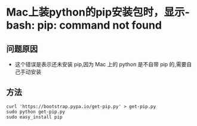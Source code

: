 # Mac上装python的pip安装包时，显示-bash: pip: command not found

## 问题原因

- 这个错误是表示还未安装 pip,因为 Mac 上的 python 是不自带 pip 的,需要自己手动安装

## 方法

```
curl 'https://bootstrap.pypa.io/get-pip.py' > get-pip.py
sudo python get-pip.py
sudo easy_install pip
```
